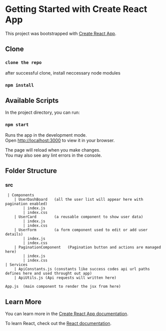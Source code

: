 # Getting Started with Create React App

This project was bootstrapped with [Create React App](https://github.com/facebook/create-react-app).

## Clone

### `clone the repo`

after successful clone, install neccessary node modules

### `npm install`

## Available Scripts

In the project directory, you can run:

### `npm start`

Runs the app in the development mode.\
Open [http://localhost:3000](http://localhost:3000) to view it in your browser.

The page will reload when you make changes.\
You may also see any lint errors in the console.


## Folder Structure
###
  ###  src
     | Components
        | UserDashBoard   (all the user list will appear here with pagination enabled)
            | index.js
            | index.css
        | UserCard        (a reusable component to show user data)
            | index.js
            | index.css
        | UserForm        (a form component used to edit or add user details)
            | index.js
            | index.css
        | PaginationComponent   (Pagination button and actions are managed here)
            | index.js
            | index.css
    | Services
        | ApiConstants.js (constants like success codes api url paths defines here and used throught out app)
        | ApiUtils.js (Api requests will written here)
        
    App.js  (main component to render the jsx from here)






## Learn More

You can learn more in the [Create React App documentation](https://facebook.github.io/create-react-app/docs/getting-started).

To learn React, check out the [React documentation](https://reactjs.org/).

